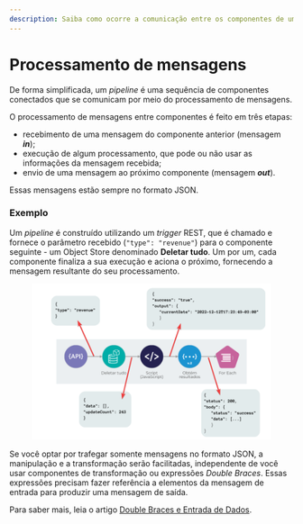```yaml
---
description: Saiba como ocorre a comunicação entre os componentes de um pipeline.
---
```


# Processamento de mensagens

De forma simplificada, um _pipeline_ é uma sequência de componentes conectados que se comunicam por meio do processamento de mensagens.

O processamento de mensagens entre componentes é feito em três etapas:

* recebimento de uma mensagem do componente anterior (mensagem _**in**_);
* execução de algum processamento, que pode ou não usar as informações da mensagem recebida;
* envio de uma mensagem ao próximo componente (mensagem _**out**_).

Essas mensagens estão sempre no formato JSON.

### Exemplo

Um _pipeline_ é construído utilizando um _trigger_ REST, que é chamado e fornece o parâmetro recebido (`"type": "revenue"`) para o componente seguinte - um Object Store denominado **Deletar tudo**. Um por um, cada componente finaliza a sua execução e aciona o próximo, fornecendo a mensagem resultante do seu processamento.

<figure><img src="../../.gitbook/assets/cr5fFTdAXC.png" alt=""><figcaption></figcaption></figure>

Se você optar por trafegar somente mensagens no formato JSON, a manipulação e a transformação serão facilitadas, independente de você usar componentes de transformação ou expressões _Double Braces_. Essas expressões precisam fazer referência a elementos da mensagem de entrada para produzir uma mensagem de saída.&#x20;

Para saber mais, leia o artigo [Double Braces e Entrada de Dados](../funcoes-double-braces/double-braces-e-entrada-de-dados.md).

